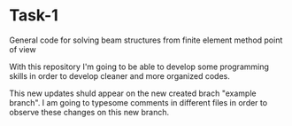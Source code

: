 # Task-1
General code for solving beam structures from finite element method point of view

With this repository I'm going to be able to develop some programming skills in order to develop cleaner and more organized codes.

This new updates shuld appear on the new created brach "example branch". I am going to typesome comments in different files in order to observe these changes on this new branch.